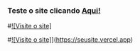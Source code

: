 ### Teste o site clicando <a href="https://ritogomes.vercel.app" target="_blank">Aqui!</a>

#[![Visite o site]](https://seusite.vercel.app)

#[![Visite o site]](https://img.shields.io/badge/Visite%20o%20site-000?style=for-the-badge&logo=vercel&logoColor=white)](https://seusite.vercel.app)
